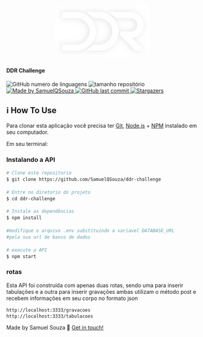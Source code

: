
<h1 align="center">
    <img alt="ddr-challenge" title="#ddr-challenge" src=".github/logo-DDR@2x.png" width="250px" background-color="#333" /><h4 align="c
    
</h1>
<h2 align="center">DDR Challenge</h2>


<p>
  <img alt="GitHub numero de linguagens" src="https://img.shields.io/github/languages/count/SamuelQSouza/ddr-challenge?color=%2304D361">
  <img alt="tamanho repositório" src="https://img.shields.io/github/repo-size/SamuelQSouza/ddr-challenge">	
  <a href="https://www.linkedin.com/in/samuelqsouza/">
    <img alt="Made by SamuelQSouza" src="https://img.shields.io/badge/made%20by-SamuelQSouza-%2304D361">
  </a>
   <a href="https://github.com/samuelqsouza/SemanaOmnistack11/commits/master">
    <img alt="GitHub last commit" src="https://img.shields.io/github/last-commit/SamuelQSouza/ddr-challenge">
  </a>


   <a href="https://github.com/SamuelQSouza/ddr-challenge">
    <img alt="Stargazers" src="https://img.shields.io/github/stars/SamuelQSouza/ddr-challenge?style=social">
  </a>




## :information_source: How To Use

Para clonar esta aplicação você precisa ter [Git](https://git-scm.com), [Node.js](https://nodejs.org/) + [NPM](https://www.npmjs.com/) instalado em seu computador.

Em seu terminal:


### Instalando a API
```bash
# Clone este repositorio
$ git clone https://github.com/SamuelQSouza/ddr-challenge

# Entre no diretorio do projeto
$ cd ddr-challenge

# Instale as dependências
$ npm install

#modifique o arquivo .env substituindo a variavel DATABASE_URL
#pela sua url de banco de dados

# execute a API
$ npm start

```
### rotas

Esta API foi construída com apenas duas rotas, sendo uma para inserir tabulações e a outra para inserir gravações  ambas utilizam o método post e recebem informações em seu corpo no formato json 
```
http://localhost:3333/gravacoes
http://localhost:3333/tabulacoes
```

Made by Samuel Souza :wave: [Get in touch!](https://www.linkedin.com/in/samuelqsouza/)

